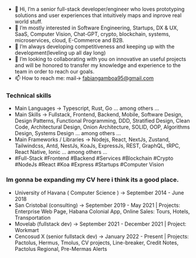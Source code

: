 - 👋 Hi, I’m a senior full-stack developer/engineer who loves prototyping solutions and user experiences that intuitively maps and inprove real world stuff.
- 👀 I’m mostly interested in Software Engineering, Startups, DX & UX, SaaS, Computer Vision, Chat-GPT, crypto, blockchain, systems, microservices, cloud, E-Commerce and B2B.
- 🌱 I’m always developing competitiveness and keeping up with the development(leveling up all day long)
- 💞️ I’m looking to collaborating with you on innovative an useful projects and will be honored to transfer my knowledge and experience to the team in order to reach our goals.
- 📫 How to reach me: mail-> fabiangamboa95@gmail.com

### Technical skills
- Main Languages -> Typescript, Rust, Go ... among others ...
- Main Skills -> Fullstack, Frontend, Backend, Mobile, Software Design, Design Patterns, Functional Programming, DDD, Stratified Design, Clean Code, Architectural Design, Onion Architecture, SOLID, OOP, Algorithms Design, Systems Design ... among others ...
- Main Frameworks / Libraries -> Nodejs, React, NextJs, Zustand, Tailwindcss, Antd, NestJs, KoaJs, ExpressJs, REST, GraphQL, tRPC, React Native, Ionic ... among others ...
- #Full-Stack #Frontend #Backend #Services #Blockchain #Crypto #NodeJs #React #Koa #Express #Startups #Computer Vision

### Im gonna be expanding my CV here i think its a good place.
- University of Havana ( Computer Science ) -> September 2014 - June 2018
- San Cristobal (consulting) -> September 2019 - May 2021 | Projects: Enterprise Web Page, Habana Colonial App, Online Sales: Tours, Hotels, Transportation
- Movelab (fullstack dev)    -> September 2021 - December 2021 | Project: Workmart
- Cencosud X (senior fullstack dev)  -> January 2022 - Present | Projects: Pactolus, Hermus, Tmolus, CV projects, Line-breaker, Credit Notes, Pactolus Regional, Pre-Mermas Alerts
